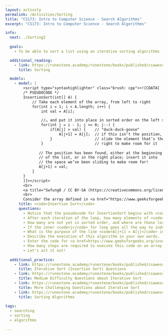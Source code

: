```yaml
---
layout: activity
permalink: /Activities/Sorting
title: "CS173: Intro to Computer Science - Search Algorithms"
excerpt: "CS173: Intro to Computer Science - Search Algorithms"

info:  
  next: ./Sorting2
  
  goals: 
    - To be able to sort a list using an iterative sorting algorithms (<code>Insertion Sort</code>)

  additional_reading:
    - link: https://runestone.academy/runestone/books/published/csawesome/Unit7-ArrayList/topic-7-6-sorting.html 
      title: Sorting

  models:
    - model: |
        <script type="syntaxhighlighter" class="brush: cpp"><![CDATA[        
        /* PSEUDOCODE */
        InsertionSort(int[] A) {
            // Take each element of the array, from left to right
            for(int i = 1; i < A.length; i++) {
                int val = A[i];

                //… and put it into place in sorted order on the left side
                for(int j = i - 1; j >= 0; j--) {
                    if(A[j] > val) {    // "duck-duck-goose" 
                        A[j+1] = A[j];  // if this isn’t the position,
                    }                   // slide the element that’s there 
                }                       // right to make room for it
         
               // The position has been found, either at the beginning 
               // of the list, or in the right place; insert it into
               // the space we’ve been sliding to make room for!
               A[j+1] = val;
            }
        }        
        ]]></script>
        <br>
        <a title="Swfung8 / CC BY-SA (https://creativecommons.org/licenses/by-sa/3.0)" href="https://commons.wikimedia.org/wiki/File:Insertion-sort-example-300px.gif"><img width="256" alt="Insertion-sort-example-300px" src="https://upload.wikimedia.org/wikipedia/commons/0/0f/Insertion-sort-example-300px.gif"></a>
        <br>
        Consider the array defined in <a href="https://www.geeksforgeeks.org/insertion-sort/">this example</a>: [ 4, 3, 2, 10, 12, 1, 5, 6 ]
      title: <code>Insertion Sort</code>
      questions: 
        - Notice that the pseudocode for InsertionSort begins with <code>i = 1</code>, not <code>0</code>.  Why might this be?
        - After each iteration of the loop, how many elements of <code>A</code> are in sorted order?  Where are these elements located?
        - How many are not yet in sorted order, and where are these located?
        - If the inner <code>j</code> for loop goes all the way to index <code>0</code> without finding the key, what do we know about the value we’re inserting in this step?
        - What is the purpose of the line <code>A[j+1] = A[j]</code> inside the inner for loop?
        - Describe the execution of this algorithm in your own words.
        - Enter the code for <a href=https://www.geeksforgeeks.org/insertion-sort/>Insertion Sort</a> into the <a href=https://cscircles.cemc.uwaterloo.ca/java_visualize/#mode=edit>Java Visualizer</a> and execute it step-by-step.  
        - How many steps are required to execute this code on an array of size <code>10</code>?  In other words, how many times is the code inside the inner loop executed?  How does this count relate to the size of the array? 
        - Let's act it out!
        
  additional_practice:
    - link: https://runestone.academy/runestone/books/published/csawesome/Unit7-ArrayList/ssEasyMC.html
      title: Iterative Sort (Insertion Sort) Questions
    - link: https://runestone.academy/runestone/books/published/csawesome/Unit7-ArrayList/ssHardMC.html
      title: Medium Difficulty Questions about Iterative Sort
    - link: https://runestone.academy/runestone/books/published/csawesome/Unit7-ArrayList/ssMedMC.html
      title: More Challenging Questions about Iterative Sort
    - link: https://runestone.academy/runestone/books/published/csawesome/Unit7-ArrayList/topic-7-6-sorting.html
      title: Sorting Algorithms
      
tags:
  - searching
  - sorting
  - algorithms
  
---
```


